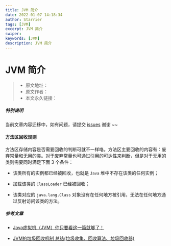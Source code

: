 ```yaml
---
title: JVM 简介
date: 2022-01-07 14:18:34
author: Starrier
tags: [JVM]
excerpt: JVM 简介
swiper:
keywords: [JVM]
description: JVM 简介
---
```


# JVM 简介

> * 原文地址：[]()
> * 原文作者：[]()
> * 本文永久链接：[]()

##### **特别说明**

当前文章内容迁移中，如有问题，请提交 [issues](https://github.com/Starrier/starrier.github.io/issues) 谢谢 ~~

#### 方法区回收规则

方法区存储内容是否需要回收的判断可就不一样咯。方法区主要回收的内容有：废弃常量和无用的类。对于废弃常量也可通过引用的可达性来判断，但是对于无用的类则需要同时满足下面 3 个条件：

- 该类所有的实例都已经被回收，也就是 `Java` 堆中不存在该类的任何实例；
  
- 加载该类的 `ClassLoader` 已经被回收；

- 该类对应的 `java.lang.Class` 对象没有在任何地方被引用，无法在任何地方通过反射访问该类的方法。


##### 参考文章

- [Java虚拟机（JVM）你只要看这一篇就够了！](https://blog.csdn.net/qq_41701956/article/details/81664921)

- [JVM的垃圾回收机制 总结(垃圾收集、回收算法、垃圾回收器)](https://www.cnblogs.com/aspirant/p/8662690.html)

